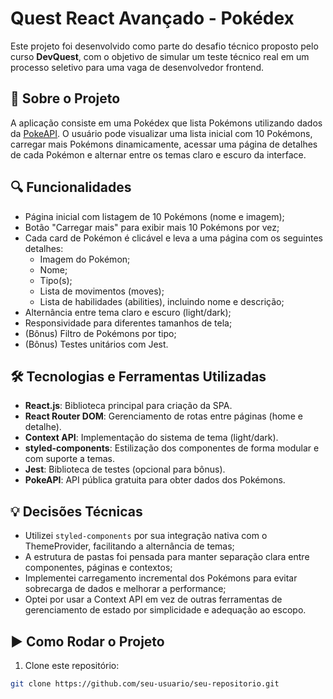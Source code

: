 # Quest React Avançado - Pokédex

Este projeto foi desenvolvido como parte do desafio técnico proposto pelo curso **DevQuest**, com o objetivo de simular um teste técnico real em um processo seletivo para uma vaga de desenvolvedor frontend.

## 🚀 Sobre o Projeto

A aplicação consiste em uma Pokédex que lista Pokémons utilizando dados da [PokeAPI](https://pokeapi.co/). O usuário pode visualizar uma lista inicial com 10 Pokémons, carregar mais Pokémons dinamicamente, acessar uma página de detalhes de cada Pokémon e alternar entre os temas claro e escuro da interface.

## 🔍 Funcionalidades

- Página inicial com listagem de 10 Pokémons (nome e imagem);
- Botão "Carregar mais" para exibir mais 10 Pokémons por vez;
- Cada card de Pokémon é clicável e leva a uma página com os seguintes detalhes:
  - Imagem do Pokémon;
  - Nome;
  - Tipo(s);
  - Lista de movimentos (moves);
  - Lista de habilidades (abilities), incluindo nome e descrição;
- Alternância entre tema claro e escuro (light/dark);
- Responsividade para diferentes tamanhos de tela;
- (Bônus) Filtro de Pokémons por tipo;
- (Bônus) Testes unitários com Jest.

## 🛠 Tecnologias e Ferramentas Utilizadas

- **React.js**: Biblioteca principal para criação da SPA.
- **React Router DOM**: Gerenciamento de rotas entre páginas (home e detalhe).
- **Context API**: Implementação do sistema de tema (light/dark).
- **styled-components**: Estilização dos componentes de forma modular e com suporte a temas.
- **Jest**: Biblioteca de testes (opcional para bônus).
- **PokeAPI**: API pública gratuita para obter dados dos Pokémons.

## 💡 Decisões Técnicas

- Utilizei `styled-components` por sua integração nativa com o ThemeProvider, facilitando a alternância de temas;
- A estrutura de pastas foi pensada para manter separação clara entre componentes, páginas e contextos;
- Implementei carregamento incremental dos Pokémons para evitar sobrecarga de dados e melhorar a performance;
- Optei por usar a Context API em vez de outras ferramentas de gerenciamento de estado por simplicidade e adequação ao escopo.

## ▶️ Como Rodar o Projeto

1. Clone este repositório:

```bash
git clone https://github.com/seu-usuario/seu-repositorio.git
